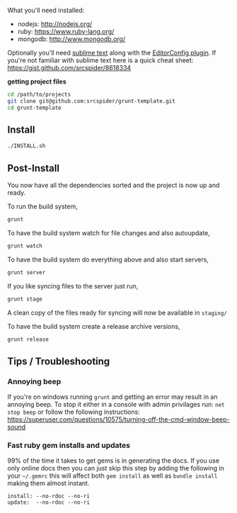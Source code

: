 What you'll need installed:

 - nodejs: http://nodejs.org/
 - ruby: https://www.ruby-lang.org/
 - mongodb: http://www.mongodb.org/

Optionally you'll need [sublime text](http://www.sublimetext.com/) along with the [EditorConfig plugin](https://github.com/sindresorhus/editorconfig-sublime#readme).
If you're not familiar with sublime text here is a quick cheat sheet: https://gist.github.com/srcspider/8618334

**getting project files**
```sh
cd /path/to/projects
git clone git@github.com:srcspider/grunt-template.git
cd grunt-template
```

## Install

```sh
./INSTALL.sh
```

## Post-Install

You now have all the dependencies sorted and the project is now up and ready.

To run the build system,
```sh
grunt
```

To have the build system watch for file changes and also autoupdate,
```sh
grunt watch
```

To have the build system do everything above and also start servers,
```sh
grunt server
```

If you like syncing files to the server just run,
```sh
grunt stage
```
A clean copy of the files ready for syncing will now be available in `staging/`

To have the build system create a release archive versions,
```sh
grunt release
```

## Tips / Troubleshooting

### Annoying beep

If you're on windows running `grunt` and getting an error may result in an
annoying beep. To stop it either in a console with admin privilages run:
`net stop beep` or follow the following instructions:
https://superuser.com/questions/10575/turning-off-the-cmd-window-beep-sound

### Fast ruby gem installs and updates

99% of the time it takes to get gems is in generating the docs. If you use only
online docs then you can just skip this step by adding the following in your
`~/.gemrc` this will affect both `gem install` as well as `bundle install`
making them almost instant.

	install: --no-rdoc --no-ri
	update:  --no-rdoc --no-ri

